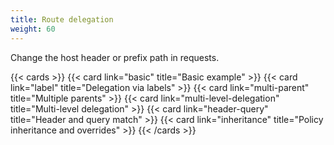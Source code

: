```yaml
---
title: Route delegation
weight: 60
---
```


Change the host header or prefix path in requests. 

{{< cards >}}
  {{< card link="basic" title="Basic example" >}}
  {{< card link="label" title="Delegation via labels" >}}
  {{< card link="multi-parent" title="Multiple parents" >}}
  {{< card link="multi-level-delegation" title="Multi-level delegation" >}}
  {{< card link="header-query" title="Header and query match" >}}
  {{< card link="inheritance" title="Policy inheritance and overrides" >}}
{{< /cards >}}
